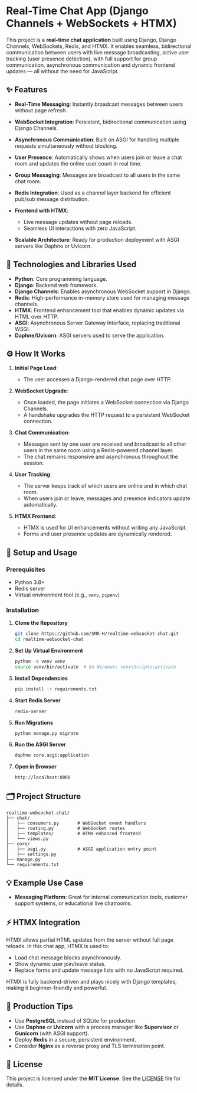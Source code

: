 # Real-Time Chat App (Django Channels + WebSockets + HTMX)

This project is a **real-time chat application** built using Django, Django Channels, WebSockets, Redis, and HTMX.
It enables seamless, bidirectional communication between users with live message broadcasting, active user tracking (user presence detection), with full support for group communication, asynchronous communication and dynamic frontend updates — all without the need for JavaScript.



## ✨ Features

* **Real-Time Messaging**: Instantly broadcast messages between users without page refresh.
* **WebSocket Integration**: Persistent, bidirectional communication using Django Channels.
* **Asynchronous Communication**: Built on ASGI for handling multiple requests simultaneously without blocking.
* **User Presence**: Automatically shows when users join or leave a chat room and updates the online user count in real time.
* **Group Messaging**: Messages are broadcast to all users in the same chat room.
* **Redis Integration**: Used as a channel layer backend for efficient pub/sub message distribution.
* **Frontend with HTMX**:

  * Live message updates without page reloads.
  * Seamless UI interactions with zero JavaScript.
* **Scalable Architecture**: Ready for production deployment with ASGI servers like Daphne or Uvicorn.



## 🧰 Technologies and Libraries Used

* **Python**: Core programming language.
* **Django**: Backend web framework.
* **Django Channels**: Enables asynchronous WebSocket support in Django.
* **Redis**: High-performance in-memory store used for managing message channels.
* **HTMX**: Frontend enhancement tool that enables dynamic updates via HTML over HTTP.
* **ASGI**: Asynchronous Server Gateway Interface, replacing traditional WSGI.
* **Daphne/Uvicorn**: ASGI servers used to serve the application.



## ⚙️ How It Works

1. **Initial Page Load**:

   * The user accesses a Django-rendered chat page over HTTP.

2. **WebSocket Upgrade**:

   * Once loaded, the page initiates a WebSocket connection via Django Channels.
   * A handshake upgrades the HTTP request to a persistent WebSocket connection.

3. **Chat Communication**:

   * Messages sent by one user are received and broadcast to all other users in the same room using a Redis-powered channel layer.
   * The chat remains responsive and asynchronous throughout the session.

4. **User Tracking**:

   * The server keeps track of which users are online and in which chat room.
   * When users join or leave, messages and presence indicators update automatically.

5. **HTMX Frontend**:

   * HTMX is used for UI enhancements without writing any JavaScript.
   * Forms and user presence updates are dynamically rendered.



## 🚀 Setup and Usage

### Prerequisites

* Python 3.8+
* Redis server
* Virtual environment tool (e.g., `venv`, `pipenv`)

### Installation

1. **Clone the Repository**

   ```bash
   git clone https://github.com/SMR-H/realtime-websocket-chat.git
   cd realtime-websocket-chat
   ```

2. **Set Up Virtual Environment**

   ```bash
   python -m venv venv
   source venv/bin/activate  # On Windows: venv\Scripts\activate
   ```

3. **Install Dependencies**

   ```bash
   pip install -r requirements.txt
   ```

4. **Start Redis Server**

   ```bash
   redis-server
   ```

5. **Run Migrations**

   ```bash
   python manage.py migrate
   ```

6. **Run the ASGI Server**

   ```bash
   daphne core.asgi:application
   ```

7. **Open in Browser**

   ```
   http://localhost:8000
   ```



## 🗂️ Project Structure

```
realtime-websocket-chat/
├── chat/
│   ├── consumers.py       # WebSocket event handlers
│   ├── routing.py         # WebSocket routes
│   ├── templates/         # HTMX-enhanced frontend
│   └── views.py
├── core/
│   ├── asgi.py            # ASGI application entry point
│   ├── settings.py
├── manage.py
└── requirements.txt
```



## 💡 Example Use Case

* **Messaging Platform**: Great for internal communication tools, customer support systems, or educational live chatrooms.



## ⚡ HTMX Integration

HTMX allows partial HTML updates from the server without full page reloads. In this chat app, HTMX is used to:

* Load chat message blocks asynchronously.
* Show dynamic user join/leave status.
* Replace forms and update message lists with no JavaScript required.

HTMX is fully backend-driven and plays nicely with Django templates, making it beginner-friendly and powerful.



## 🏁 Production Tips

* Use **PostgreSQL** instead of SQLite for production.
* Use **Daphne** or **Uvicorn** with a process manager like **Supervisor** or **Gunicorn** (with ASGI support).
* Deploy **Redis** in a secure, persistent environment.
* Consider **Nginx** as a reverse proxy and TLS termination point.



## 📄 License

This project is licensed under the **MIT License**. See the [LICENSE](LICENSE) file for details.
